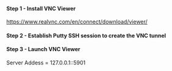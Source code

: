 #### Step 1 - Install VNC Viewer
https://www.realvnc.com/en/connect/download/viewer/

#### Step 2 - Establish Putty SSH session to create the VNC tunnel

#### Step 3 - Launch VNC Viewer
Server Addess = 127.0.0.1::5901